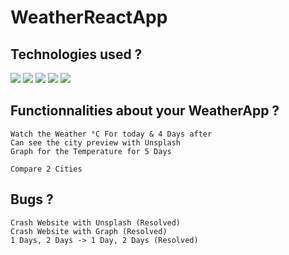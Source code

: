 WeatherReactApp
===

## Technologies used ?
<img src="https://img.shields.io/badge/REACT-blue?logo=react">
<img src="https://img.shields.io/badge/Javascript-yellow?logo=javascript">
<img src="https://img.shields.io/badge/NodeJS-green?logo=node.js">
<img src="https://img.shields.io/badge/HTML5-orange?logo=HTML5">
<img src="https://img.shields.io/badge/SASS-pink?logo=sass">


## Functionnalities about your WeatherApp ?
    Watch the Weather °C For today & 4 Days after
    Can see the city preview with Unsplash
    Graph for the Temperature for 5 Days

    Compare 2 Cities


## Bugs ?
    Crash Website with Unsplash (Resolved)
    Crash Website with Graph (Resolved)
    1 Days, 2 Days -> 1 Day, 2 Days (Resolved)
    





